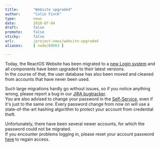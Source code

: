 ```yaml
---
title:       "Website upgraded"
author:      "Colin Finck"
type:        news
date:        2018-07-04
draft:       false
promote:     false
sticky:      false
url:         /project-news/website-upgraded
aliases:     [ node/69563 ]

---
```


<p>Today, the ReactOS Website has been migrated to a <a href="https://github.com/reactos/web/tree/master/www/www.reactos.org/roslogin">new Login system</a> and all components have been upgraded to their latest versions.<br>
In the course of that, the user database has also been moved and cleaned from accounts that have never been used.</p>

<p>Such large migrations hardly go without issues, so if you notice anything wrong, please report a bug in our <a href="https://jira.reactos.org">JIRA bugtracker</a>.<br>
You are also advised to change your password in the <a href="https://reactos.org/roslogin/?p=selfservice">Self-Service</a>, even if it's just to the same one. Every password change from now on will use a state-of-the-art hashing algorithm to protect your account from credential theft.</p>

<p>Unfortunately, there have been several newer accounts, for which the password could not be migrated.<br>
If you encounter problems logging in, please reset your account password <a href="https://reactos.org/roslogin/?p=forgot">here</a> to regain access.</p>
